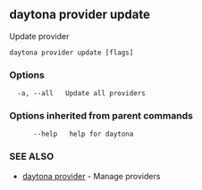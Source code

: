 ## daytona provider update

Update provider

```
daytona provider update [flags]
```

### Options

```
  -a, --all   Update all providers
```

### Options inherited from parent commands

```
      --help   help for daytona
```

### SEE ALSO

* [daytona provider](daytona_provider.md)	 - Manage providers

